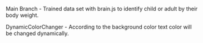 Main Branch - Trained data set with brain.js to identify child or adult by their body weight.

DynamicColorChanger - According to the background color text color will be changed dynamically. 
